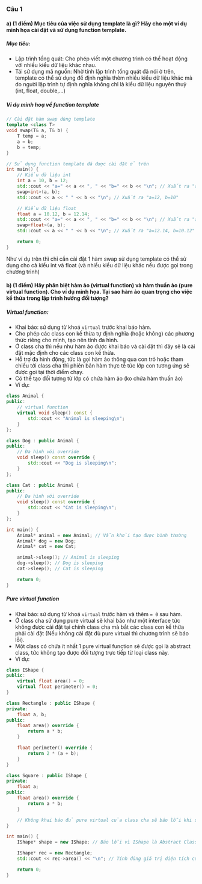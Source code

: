 ### Câu 1 
#### a) (1 điểm) Mục tiêu của việc sử dụng template là gì? Hãy cho một ví dụ minh họa cài đặt và sử dụng function template.
##### Mục tiêu:
- Lập trình tổng quát: Cho phép viết một chương trình có thể hoạt động với nhiều kiểu dữ liệu khác nhau.
- Tái sử dụng mã nguồn: Nhờ tính lập trình tổng quát đã nói ở trên, template có thể sử dụng để định nghĩa thêm nhiều kiểu dữ liệu khác mà do người lập trình tự định nghĩa không chỉ là kiểu dữ liệu nguyên thuỷ (int, float, double,...)

##### Ví dụ minh hoạ về function template
```cpp
// Cài đặt hàm swap dùng template
template <class T>
void swap(T& a, T& b) {
    T temp = a;
    a = b;
    b = temp;
}

// Sử dụng function template đã được cài đặt ở trên
int main() {
    // Kiểu dữ liệu int
    int a = 10, b = 12;
    std::cout << "a=" << a << ", " << "b=" << b << "\n"; // Xuất ra "a=10, b=12"
    swap<int>(a, b);
    std::cout << a << " " << b << "\n"; // Xuất ra "a=12, b=10"

    // Kiểu dữ liệu float
    float a = 10.12, b = 12.14;
    std::cout << "a=" << a << ", " << "b=" << b << "\n"; // Xuất ra "a=10.12, b=12.14"
    swap<float>(a, b);
    std::cout << a << " " << b << "\n"; // Xuất ra "a=12.14, b=10.12"

    return 0;
}
```
Như ví dụ trên thì chỉ cần cài đặt 1 hàm swap sử dụng template có thể sử dụng cho cả kiểu int và float (và nhiều kiểu dữ liệu khác nếu được gọi trong chương trình)

#### b) (1 điểm) Hãy phân biệt hàm ảo (virtual function) và hàm thuần ảo (pure virtual function). Cho ví dụ minh họa. Tại sao hàm ảo quan trọng cho việc kế thừa trong lập trình hướng đối tượng?
##### Virtual function:
- Khai báo: sử dụng từ khoá `virtual` trước khai báo hàm.
- Cho phép các class con kế thừa tự định nghĩa (hoặc không) các phương thức riêng cho mình, tạo nên tính đa hình.
- Ở class cha thì nếu như hàm ảo được khai báo và cài đặt thì đây sẽ là cài đặt mặc định cho các class con kế thừa.
- Hỗ trợ đa hình động, tức là gọi hàm ảo thông qua con trỏ hoặc tham chiếu tới class cha thì phiên bản hàm thực tế tức lớp con tương ứng sẽ được gọi tại thời điểm chạy.
- Có thể tạo đối tượng từ lớp có chứa hàm ảo (ko chứa hàm thuần ảo)
- Ví dụ:
```cpp
class Animal {
public:
    // virtual function
    virtual void sleep() const {
        std::cout << "Animal is sleeping\n";
    }
};

class Dog : public Animal {
public:
    // Đa hình với override
    void sleep() const override {
        std::cout << "Dog is sleeping\n";
    }
};

class Cat : public Animal {
public:
    // Đa hình với override
    void sleep() const override {
        std::cout << "Cat is sleeping\n";
    }
};

int main() {
    Animal* animal = new Animal; // Vẫn khởi tạo được bình thường
    Animal* dog = new Dog;
    Animal* cat = new Cat;

    animal->sleep(); // Animal is sleeping
    dog->sleep(); // Dog is sleeping
    cat->sleep(); // Cat is sleeping

    return 0;
}
```

##### Pure virtual function
- Khai báo: sử dụng từ khoá `virtual` trước hàm và thêm `= 0` sau hàm.
- Ở class cha sử dụng pure virtual sẽ khai báo như một interface tức không được cài đặt tại chính class cha mà bắt các class con kế thừa phải cài đặt (Nếu không cài đặt đủ pure virtual thì chương trình sẽ báo lỗi).
- Một class có chứa ít nhất 1 pure virtual function sẽ được gọi là abstract class, tức không tạo được đối tượng trực tiếp từ loại class này.
- Ví dụ:
```cpp
class IShape {
public:
    virtual float area() = 0;
    virtual float perimeter() = 0;
}

class Rectangle : public IShape {
private:
    float a, b;
public:
    float area() override {
        return a * b;
    }

    float perimeter() override {
        return 2 * (a + b);
    }
}

class Square : public IShape {
private:
    float a;
public:
    float area() override {
        return a * b;
    }

    // Không khai báo đủ pure virtual của class cha sẽ báo lỗi khi sử dụng Square
}

int main() {
    IShape* shape = new IShape; // Báo lỗi vì IShape là Abstract Class

    IShape* rec = new Rectangle;
    std::cout << rec->area() << "\n"; // Tính đúng giá trị diện tích của hình vuông

    return 0;
}
```